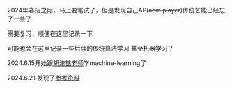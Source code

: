 2024年春招之际，马上要笔试了，但是发现自己AP(~~acm player~~)传统艺能已经忘了一些了

需要复习，顺便在这里记录一下

可能也会在这里记录一些后续的传统算法学习 ~~甚至机器学习~~？

2024.6.15开始跟[胡津铭老师](https://www.bilibili.com/video/BV1Gw4m1i7ys/?spm_id_from=333.788&vd_source=8924ad59b4f62224f165e16aa3d04f00)学machine-learning了

2024.6.21 发现了[参考资料]([zh.d2l.ai](https://zh.d2l.ai/))
